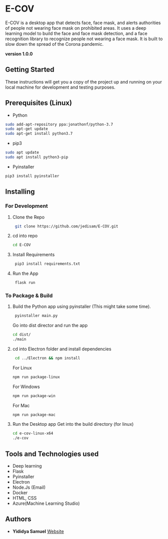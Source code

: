 # E-COV

E-COV is a desktop app that detects face, face mask, and alerts authorities of people not wearing face mask on prohibited areas. It uses a deep learning model to build the face and face mask detection, and a face recognition library to recognize people not wearing a face mask. It is built to slow down the spread of the Corona pandemic.

<!-- <img src="./static/assets/img/demo.png" height="200" width="400"> -->

**version 1.0.0**

## Getting Started

These instructions will get you a copy of the project up and running on your local machine for development and testing purposes.

## Prerequisites (Linux)

- Python

```bash
sudo add-apt-repository ppa:jonathonf/python-3.7
sudo apt-get update
sudo apt-get install python3.7
```

- pip3

```bash
sudo apt update
sudo apt install python3-pip
```

- Pyinstaller

```bash
pip3 install pyinstaller
```

## Installing

### For Development

1. Clone the Repo
   ```bash
    git clone https://github.com/jedisam/E-COV.git
   ```
1. cd into repo
   ```bash
   cd E-COV
   ```
1. Install Requirements
   ```bash
    pip3 install requirements.txt
   ```
1. Run the App
   ```bash
    flask run
   ```

### To Package & Build

1. Build the Python app using pyinstaller (This might take some time).
   ```bash
    pyinstaller main.py
   ```
   Go into dist director and run the app
   ```bash
   cd dist/
   ./main
   ```
1. cd into Electron folder and install dependencies
   ```bash
    cd ../Electron && npm install
   ```
   For Linux
   ```bash
   npm run package-linux
   ```
   For Windows
   ```bash
   npm run package-win
   ```
   For Mac
   ```bash
   npm run package-mac
   ```
1. Run the Desktop app
   Get into the build directory (for linux)
   ```bash
   cd e-cov-linux-x64
   ./e-cov
   ```

## Tools and Technologies used

- Deep learning
- Flask
- Pyinstaller
- Electron
- Node.Js (Email)
- Docker
- HTML, CSS
- Azure(Machine Learning Studio)

## Authors

- **Yididya Samuel** [Website](https://www.jedisam.github.io)
